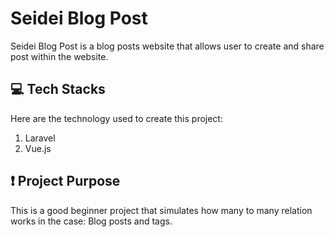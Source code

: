 ﻿# Seidei Blog Post

Seidei Blog Post is a blog posts website that allows user to create and share post within the website.

## 💻 Tech Stacks

Here are the technology used to create this project:

1. Laravel
2. Vue.js

## ❗ Project Purpose

This is a good beginner project that simulates how many to many relation works in the case: Blog posts and tags.

